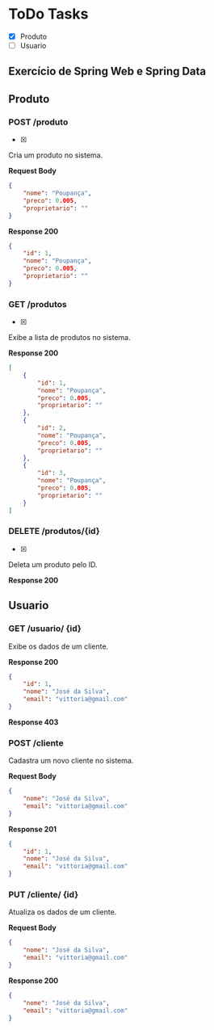 # ToDo Tasks

- [X] Produto
- [ ] Usuario

## Exercício de Spring Web e Spring Data

## Produto

### POST /produto
- [X]
Cria um produto no sistema.

**Request Body**

```json
{
    "nome": "Poupança",
    "preco": 0.005,
    "proprietario": "" 
}
```

**Response 200**

```json
{
    "id": 1,
    "nome": "Poupança",
    "preco": 0.005,
    "proprietario": "" 
}
```

### GET /produtos
- [X]
Exibe a lista de produtos no sistema.

**Response 200**

```json
[
    {
        "id": 1,
        "nome": "Poupança",
        "preco": 0.005,
        "proprietario": "" 
    },
    {
        "id": 2,
        "nome": "Poupança",
        "preco": 0.005,
        "proprietario": "" 
    },
    {
        "id": 3,
        "nome": "Poupança",
        "preco": 0.005,
        "proprietario": "" 
    }
]
```

### DELETE /produtos/{id}
- [X]
Deleta um produto pelo ID.

**Response 200**


## Usuario

### GET /usuario/ {id}

Exibe os dados de um cliente.

**Response 200**

```json
{
    "id": 1,
    "nome": "José da Silva",
    "email": "vittoria@gmail.com"
}
```

**Response 403**

### POST /cliente

Cadastra um novo cliente no sistema.

**Request Body**

```json
{
    "nome": "José da Silva",
    "email": "vittoria@gmail.com"
}
```

**Response 201**

```json
{
    "id": 1,
    "nome": "José da Silva",
    "email": "vittoria@gmail.com"
}
```

### PUT /cliente/ {id}

Atualiza os dados de um cliente.

**Request Body**

```json
{
    "nome": "José da Silva",
    "email": "vittoria@gmail.com"
}
```

**Response 200**

```json
{
    "nome": "José da Silva",
    "email": "vittoria@gmail.com"
}
```

```
